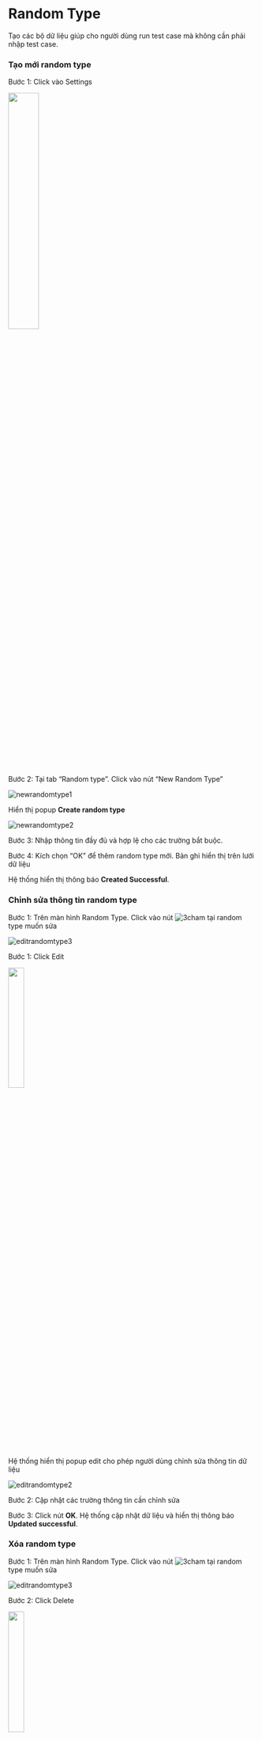 # Random Type
Tạo các bộ dữ liệu giúp cho người dùng run test case mà không cần phải nhập test case.
### Tạo mới random type
Bước 1:	Click vào Settings

<img src="https://user-images.githubusercontent.com/105435351/198542962-561f6562-2d76-4583-9b93-376b476493b8.png" width="35%" />

Bước 2:	Tại tab “Random type”. Click vào nút “New Random Type” 

![newrandomtype1](https://user-images.githubusercontent.com/105435351/198822899-485da241-1a4f-4303-8f14-cb678c214ad3.png)

Hiển thị popup **Create random type**

![newrandomtype2](https://user-images.githubusercontent.com/105435351/198822905-9d967d26-180c-4d3c-af12-2ad73168e7d0.png)

Bước 3:	Nhập thông tin đầy đủ và hợp lệ cho các trường bắt buộc.

Bước 4:	Kích chọn “OK” để thêm random type mới. Bản ghi hiển thị trên lưới dữ liệu

Hệ thống hiển thị thông báo **Created Successful**.

### Chỉnh sửa thông tin random type
Bước 1:	Trên màn hình Random Type. Click vào nút ![3cham](https://user-images.githubusercontent.com/105435351/197490871-756491bf-bdbc-460f-9a51-9b27ed4240c7.png)  tại random type muốn sửa

![editrandomtype3](https://user-images.githubusercontent.com/105435351/198822895-bf1e1130-625c-4744-8863-ca93d9657195.png)

Bước 1:	Click Edit

<img src="https://user-images.githubusercontent.com/105435351/198822889-d96e9b7e-1a15-46c4-a1d1-6d1a0ee0b7b1.png" width="25%" />

Hệ thống hiển thị popup edit cho phép người dùng chỉnh sửa thông tin dữ liệu

![editrandomtype2](https://user-images.githubusercontent.com/105435351/198822891-85e3d6e2-1483-4264-a033-19987b2bc4db.png)

Bước 2:	Cập nhật các trường thông tin cần chỉnh sửa

Bước 3:	Click nút **OK**. Hệ thống cập nhật dữ liệu và hiển thị thông báo **Updated successful**.

### Xóa random type
Bước 1:	Trên màn hình Random Type. Click vào nút ![3cham](https://user-images.githubusercontent.com/105435351/197490871-756491bf-bdbc-460f-9a51-9b27ed4240c7.png)  tại random type muốn sửa

![editrandomtype3](https://user-images.githubusercontent.com/105435351/198822895-bf1e1130-625c-4744-8863-ca93d9657195.png)

Bước 2:	Click Delete

<img src="https://user-images.githubusercontent.com/105435351/198822907-bbdc03cb-640b-47cd-8a7f-07cfef18b45b.png" width="25%" />

Hiển thị popup xác nhận xóa.

![deleterandomtype2](https://user-images.githubusercontent.com/105435351/198822909-8dbc1e80-46e5-4dc7-87c0-3ac34a58215c.png)

Bước 3:	Click nút **Delete**, hệ thống xóa random type khỏi hệ thống và hiển thị thông báo **Deleted successful***.

### Tạo random value cho các random type
[Chi tiết về nhập dữ liệu với random type](https://github.com/quynh-dn/QA-Platform/blob/main/2.3Truyen%20Parameter.md).
#### *Tạo một random type mới*
Bước 1:	Trên màn hình **Random Type**. Click vào nút ![3cham](https://user-images.githubusercontent.com/105435351/197490871-756491bf-bdbc-460f-9a51-9b27ed4240c7.png)  tại random type muốn thêm value

![newrandomvalue1](https://user-images.githubusercontent.com/105435351/198823176-a6f5ba7a-8a3c-4e4e-9895-0919b973f58e.png)

Bước 2:	Click **Random value**

![newrandomvalue2](https://user-images.githubusercontent.com/105435351/198823178-a78e925e-16ed-46c3-8b86-53bb15c80050.png)

Hệ thống điều hướng đến màn hình System Random Value.

![newrandomvalue3](https://user-images.githubusercontent.com/105435351/198823180-90c47774-9639-4f67-bbea-b2fe814a2918.png)

Bước 3:	Click nút **New value template**. Hệ thống hiển thị popup thêm mới với trường Random type là random type người dùng đã chọn.

![newrandomvalue4](https://user-images.githubusercontent.com/105435351/198823167-da75715f-f962-4370-b546-0a2c5f85ec76.png)

Bước 4:	Nhập thông tin đầy đủ và hợp lệ vào các trường bắt buộc

Bước 5:	Click nút **OK**. Hiển thị bản ghi trên lưới dữ liệu.

Hệ thống hiển thị thông báo **Created successful**

#### *Chỉnh sửa random value*
Bước 1:	Tại màn hình System Random Value. Click vào nút ![3cham](https://user-images.githubusercontent.com/105435351/197490871-756491bf-bdbc-460f-9a51-9b27ed4240c7.png)  ứng với random value muốn sửa.

![editrandomvalue1](https://user-images.githubusercontent.com/105435351/198823173-bc14c1b1-dff3-4de1-a779-5265ece4abf4.png)

Bước 2:	Click Edit

<img src="https://user-images.githubusercontent.com/105435351/198823174-8dbe0e48-764f-4602-9bbc-8347a298ca01.png" width="25%" />

Hiển thị popup edit cho phép người dùng chỉnh sửa thông tin

![editrandomvalue3](https://user-images.githubusercontent.com/105435351/198823175-4d483551-caf9-49b9-b17e-e1b7578d6af9.png)

Bước 3:	Cập nhật các trường thông tin cần sửa

Bước 4:	Click nút **OK**, hệ thống hiển thị thông báo **Updated Successful**.

#### *Xóa một value template*
Bước 1:	Tại màn hình **System Random Value**. Click vào nút ![3cham](https://user-images.githubusercontent.com/105435351/197490871-756491bf-bdbc-460f-9a51-9b27ed4240c7.png) tại random value muốn xóa

![deleterandomvalue1](https://user-images.githubusercontent.com/105435351/198823168-27135672-646d-420d-95c3-8fde8cb0c891.png)

Bước 2:	Click **Delete**

<img src="https://user-images.githubusercontent.com/105435351/198822907-bbdc03cb-640b-47cd-8a7f-07cfef18b45b.png" width="25%" />

Hiển thị popup xác nhận xóa.

<img src="https://user-images.githubusercontent.com/105435351/198823172-a6248a82-ef77-471f-ad8a-2e0d4376385e.png" width="45%" />

Bước 3:	Click nút **DELETE**, random value xóa khỏi hệ thống và hiển thị thông báo **Deleted Successful**.


